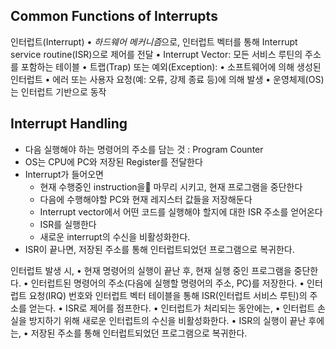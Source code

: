 ## Common Functions of Interrupts
인터럽트(Interrupt)
	•	*하드웨어 메커니즘*으로, 인터럽트 벡터를 통해 Interrupt service routine(ISR)으로 제어를 전달
	•	Interrupt Vector: 모든 서비스 루틴의 주소를 포함하는 테이블
•	트랩(Trap) 또는 예외(Exception):
	•	소프트웨어에 의해 생성된 인터럽트
	•	에러 또는 사용자 요청(예: 오류, 강제 종료 등)에 의해 발생
•	운영체제(OS)는 인터럽트 기반으로 동작
## Interrupt Handling
- 다음 실행해야 하는 명령어의 주소를 담는 것 : Program Counter
- OS는 CPU에 PC와 저장된 Register를 전달한다
- Interrupt가 들어오면
	- 현재 수행중인 instruction을 마무리 시키고, 현재 프로그램을 중단한다
	- 다음에 수행해야할 PC와 현재 레지스터 값들을 저장해둔다
	- Interrupt vector에서 어떤 코드를 실행해야 할지에 대한 ISR 주소를 얻어온다 
	- ISR를 실행한다
	- 새로운 interrupt의 수신을 비활성화한다.
- ISR이 끝나면, 저장된 주소를 통해 인터럽트되었던 프로그램으로 복귀한다.

인터럽트 발생 시,
	•	현재 명령어의 실행이 끝난 후, 현재 실행 중인 프로그램을 중단한다.
	•	인터럽트된 명령어의 주소(다음에 실행할 명령어의 주소, PC)를 저장한다.
	•	인터럽트 요청(IRQ) 번호와 인터럽트 벡터 테이블을 통해 ISR(인터럽트 서비스 루틴)의 주소를 얻는다.
	•	ISR로 제어를 점프한다.
•	인터럽트가 처리되는 동안에는,
	•	인터럽트 손실을 방지하기 위해 새로운 인터럽트의 수신을 비활성화한다.
•	ISR의 실행이 끝난 후에는,
	•	저장된 주소를 통해 인터럽트되었던 프로그램으로 복귀한다.